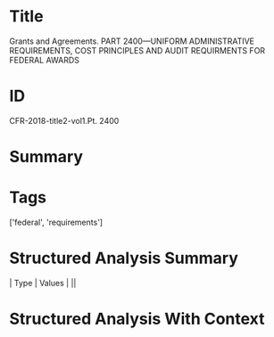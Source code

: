 # Title

 Grants and Agreements. PART 2400—UNIFORM ADMINISTRATIVE REQUIREMENTS, COST PRINCIPLES AND AUDIT REQUIRMENTS FOR FEDERAL AWARDS


# ID

 CFR-2018-title2-vol1.Pt. 2400


# Summary




# Tags

['federal', 'requirements']


# Structured Analysis Summary

| Type   | Values   |
||


# Structured Analysis With Context

 


